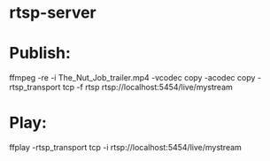 # rtsp-server

<h1>Publish:</h1>
<p>
ffmpeg -re  -i  The_Nut_Job_trailer.mp4  -vcodec copy -acodec copy -rtsp_transport tcp  -f rtsp rtsp://localhost:5454/live/mystream
</p>

<h1>Play:</h1>
<p>ffplay  -rtsp_transport tcp   -i rtsp://localhost:5454/live/mystream</p>